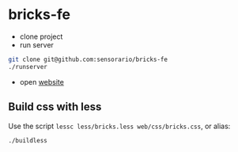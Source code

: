 # bricks-fe

 - clone project
 - run server

 ```bash
 git clone git@github.com:sensorario/bricks-fe
 ./runserver
 ```

 - open [website](http://localhost:8081)

## Build css with less

Use the script `lessc less/bricks.less web/css/bricks.css`, or alias:

```bash
./buildless
```
